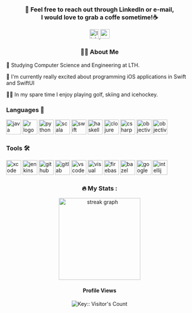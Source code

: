 <div align="center">
  <h3 align="center">📩 Feel free to reach out through LinkedIn or e-mail,<br> I would love to grab a coffe sometime!☕️</h3>
  <a href="https://www.linkedin.com/in/axel-langenskiöld-33185a223" target="_blank">
    <img src="https://img.shields.io/static/v1?message=LinkedIn&logo=linkedin&label=&color=0077B5&logoColor=white&labelColor=&style=for-the-badge" height="25" alt="linkedin logo" />
  </a>
  <a href="mailto:axel@langenskiold.se" target="_blank">
    <img src="https://img.shields.io/static/v1?message=Gmail&logo=gmail&label=&color=0078D4&logoColor=white&labelColor=&style=for-the-badge" height="25" alt="gmail logo" />
  </a>
</div>

<h3 align="center">👩‍💻  About Me</h3>

<p align="left">🏫 Studying Computer Science and Engineering at LTH.</p>
<p align="left">📕 I'm currently really excited about programming iOS applications in Swift and SwiftUI</p>
<p align="left">🏌️‍♂ In my spare time I enjoy playing golf, skiing and icehockey.</p>

<h3 align="left">Languages 🔨</h3>

<div align="left">
  <img src="https://cdn.jsdelivr.net/gh/devicons/devicon/icons/java/java-original.svg" width="40" height="40" alt="java logo" />
  <img src="https://cdn.jsdelivr.net/gh/devicons/devicon/icons/r/r-original.svg" width="40" height="40" alt="r logo" />
  <img src="https://cdn.jsdelivr.net/gh/devicons/devicon/icons/python/python-original.svg" width="40" height="40" alt="python logo" />
  <img src="https://cdn.jsdelivr.net/gh/devicons/devicon/icons/scala/scala-original.svg" width="40" height="40" alt="scala logo" />
  <img src="https://cdn.jsdelivr.net/gh/devicons/devicon/icons/swift/swift-original.svg" width="40" height="40" alt="swift logo" />
  <img src="https://cdn.jsdelivr.net/gh/devicons/devicon/icons/haskell/haskell-original.svg" width="40" height="40" alt="haskell logo" />
  <img src="https://cdn.jsdelivr.net/gh/devicons/devicon/icons/clojure/clojure-original.svg" width="40" height="40" alt="clojure logo" />
  <img src="https://cdn.jsdelivr.net/gh/devicons/devicon/icons/csharp/csharp-original.svg" width="40" height="40" alt="csharp logo" />
  <img src="https://cdn.jsdelivr.net/gh/devicons/devicon/icons/objectivec/objectivec-plain.svg" width="40" height="40" alt="objective-c logo" />
  <img src="https://cdn.jsdelivr.net/gh/devicons/devicon/icons/typescript/typescript-plain.svg" width="40" height="40" alt="objective-c logo" />
</div>

<h3 align="left">Tools 🛠️</h3>

<div align="left">
  <img src="https://cdn.jsdelivr.net/gh/devicons/devicon/icons/xcode/xcode-original.svg" width="40" height="40" alt="xcode logo" />
  <img src="https://cdn.jsdelivr.net/gh/devicons/devicon/icons/jenkins/jenkins-original.svg" width="40" height="40" alt="jenkins logo" />
  <img src="https://cdn.jsdelivr.net/gh/devicons/devicon/icons/github/github-original.svg" width="40" height="40" alt="github logo" background="white"/>
  <img src="https://cdn.jsdelivr.net/gh/devicons/devicon/icons/gitlab/gitlab-original.svg" width="40" height="40" alt="gitlab logo" />
  <img src="https://cdn.jsdelivr.net/gh/devicons/devicon/icons/vscode/vscode-original.svg" width="40" height="40" alt="vscode logo" />
  <img src="https://cdn.jsdelivr.net/gh/devicons/devicon/icons/visualstudio/visualstudio-original.svg" width="40" height="40" alt="visual studio logo" />
  <img src="https://cdn.jsdelivr.net/gh/devicons/devicon/icons/firebase/firebase-original.svg" width="40" height="40" alt="firebase logo" />
  <img src="https://cdn.jsdelivr.net/gh/devicons/devicon/icons/bazel/bazel-plain.svg" width="40" height="40" alt="bazel logo" />
  <img src="https://cdn.jsdelivr.net/gh/devicons/devicon/icons/googlecloud/googlecloud-original.svg" width="40" height="40" alt="google cloud logo" />
  <img src="https://cdn.jsdelivr.net/gh/devicons/devicon/icons/intellij/intellij-original.svg" width="40" height="40" alt="intellij logo" />
  
</div>

<div align="center">
  <h3 align="center">🔥   My Stats :</h3>
  
  <div align="center">
    <img src="https://streak-stats.demolab.com?user=axellangenskiold&locale=en&mode=daily&theme=dark&hide_border=false&border_radius=5&order=3" height="220" alt="streak graph"  />
  </div>
  
  <div align="center">
    <h4>Profile Views</h4> 
    <img src="https://profile-counter.deno.dev/:yourkey:/count.svg" alt="Key:: Visitor's Count" />
  </div>
</div>
